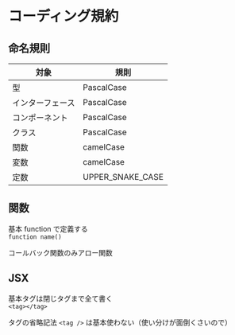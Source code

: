 # コーディング規約

## 命名規則

| 対象             | 規則             |
| ---------------- | ---------------- |
| 型               | PascalCase       |
| インターフェース | PascalCase       |
| コンポーネント   | PascalCase       |
| クラス           | PascalCase       |
| 関数             | camelCase        |
| 変数             | camelCase        |
| 定数             | UPPER_SNAKE_CASE |

## 関数

基本 function で定義する  
`function name()`

コールバック関数のみアロー関数

## JSX

基本タグは閉じタグまで全て書く  
`<tag></tag>`

タグの省略記法 `<tag />` は基本使わない（使い分けが面倒くさいので）
